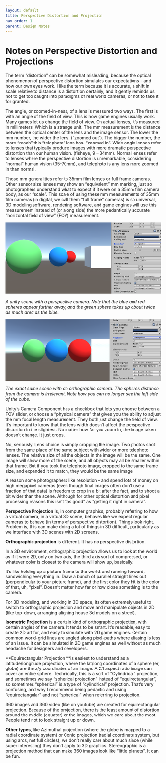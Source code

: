 ```yaml
---
layout: default
title: Perspective Distortion and Projection
nav_order: 1
parent: Design Notes
---
```

# Notes on Perspective Distortion and Projections

The term “distortion” can be somewhat misleading, because the optical phenomenon of perspective distortion simulates our expectations  - and how our own eyes work. I like the term because it is accurate, a shift in scale relative to distance is a distortion certainly, and it gently reminds us not to get too caught into paradigms of real world cameras, or not to take it for granted.

The angle, or zoomed-in-ness, of a lens is measured two ways. The first is with an angle of the field of view. This is how game engines usually work. Many games let us change the field of view. On actual lenses, it’s measured in millimeters. Which is a strange unit. The mm measurement is the distance between the optical center of the lens and the image sensor. The lower the mm number, the wider the lens. (“zoomed out”). The bigger the number, the more “reach” this “telephoto” lens has. “zoomed in”. 
Wide angle lenses refer to lenses that typically produce images with more dramatic perspective distortion than our human vision. (fisheye, 9 – 34mm). Normal lenses refer to lenses where the perspective distortion is unremarkable, considering “normal” human vision (35-70mm), and telephoto is any lens more zoomed in than normal.

Those mm generalities refer to 35mm film lenses or full frame cameras. Other sensor size lenses may show an “equivalent” mm marking, just so photographers understand what to expect if it were on a 35mm film camera body, as our “scale”. This scale of using these mm measurements of 35mm film cameras (in digital, we call them “full frame” cameras) is so universal, 3D modeling software, rendering software, and game engines will use this measurement instead of (or along side) the more pedantically accurate “horizontal field of view” (FOV) measurement.

![Screenshot of unity scene with perspective camera](./images/perspec1.png)
 
*A unity scene with a perspective camera. Note that the blue and red spheres appear further away, and the green sphere takes up about twice as much area as the blue.*

![Screenshot of unity scene with orthographic camera](./images/perspec2.png)

*The exact same scene with an orthographic camera. The spheres distance from the camera is irrelevant. Note how you can no longer see the left side of the cube.*

Unity’s Camera Component has a checkbox that lets you choose between a FOV slider, or choose a “physical camera” that gives you the ability to adjust the mm focal length measurement. They both just change the field of view.
It’s important to know that the lens width doesn’t affect the perspective distortion in the slightest. 
No matter how far you zoom in, the image taken doesn’t change. It just crops.

No, seriously. Lens choice is simply cropping the image. Two photos shot from the same place of the same subject with wider or more telephoto lenses. The relative size of all the objects in the image will be the same. One image will show more of the scene, and all objects may all be smaller within that frame. But if you took the telephoto image, cropped to the same frame size, and expanded it to match, they would be the same image.

A reason some photographers like resolution – and spend lots of money on high megapixel cameras (even though final images often don’t use a fraction of that data) is freedom to crop in a bit after the fact, and to shoot a bit wider than the scene. Although for other optical distortion and pixel processing reasons this isn’t “as good” as “getting it right in camera”.

**Perspective Projection** is, in computer graphics, probably referring to how a virtual camera, in a virtual 3D scene, behaves like we expect regular cameras to behave (in terms of perspective distortion). Things look right. Problem is, this can make doing a lot of things in 3D difficult, particularly as we interface with 3D scenes with 2D screens.

**Orthographic projection** is different. It has no perspective distortion.

In a 3D environment, orthographic projection allows us to look at the world as if it were 2D, only on two axis, the third axis sort of compressed, or whatever color is closest to the camera will show up, basically. 

It’s like holding up a picture frame to the world, and running forward, sandwiching everything in. Draw a bunch of parallel straight lines out (perpendicular to your picture frame), and the first color they hit is the color of that, uh, “pixel”. Doesn’t matter how far or how close something is to the camera. 

For 3D modeling, and working in 3D space, its often extremely useful to switch to orthographic projection and move and manipulate objects in 2D (like top-down, arranging aligning house 3d models on a street). 

**Isometric Projection** is a certain kind of orthographic projection, with certain angles of the camera. It tends to be smart. It’s readable, easy to create 2D art for, and easy to simulate with 2D game engines. Certain common world-grid lines are angled along pixel-paths where aliasing is less of an issue. It can be simulated in 2D game engines as well without as much headache for designers and developers.

**Equirectangular Projection **is easiest to understand as a latitude/longitude projection, where the lat/long coordinates of a sphere (er, globe) are the x/y coordinates of an image. A 2:1 aspect ratio image can cover an entire sphere. Technically, this is a sort of “Cylindrical” projection, and sometimes we say “spherical projection” instead of “equirectangular”, so sometimes “spherical” is a type of “cylindrical” projection. That’s very confusing, and why I recommend being pedantic and using “equirectangular” and not “spherical” when referring to projection.

360 images and 360 video (like on youtube) are created for equirectangular projection. Because of the projection, there is the least amount of distortion around the middle (equator) or the images, which we care about the most. People tend not to look straight up or down.

**Other types**, like Azimuthal projection (where the globe is mapped to a radial coordinate system) or Conic projection (radial coordinate system, but using arcs, not full circles), we don’t really care about much since (while super interesting) they don’t apply to 3D graphics. Stereographic is a projection method that can make 360 images look like “little planets”. It can be fun. 

